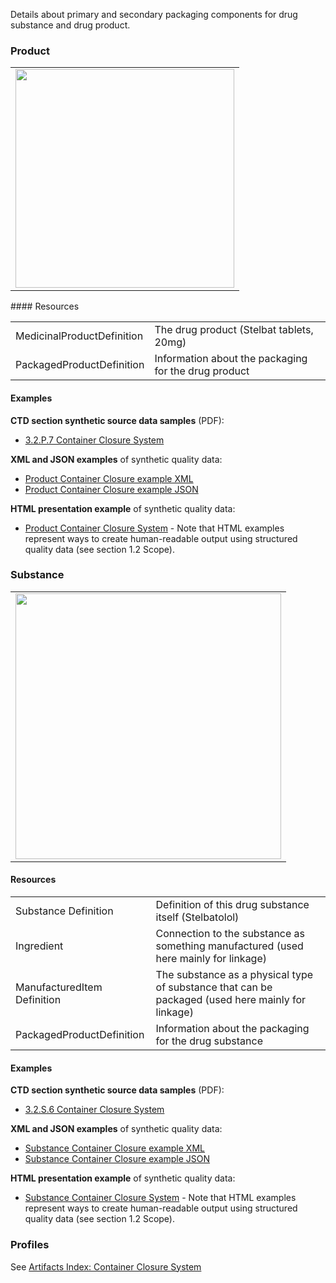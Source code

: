 Details about primary and secondary packaging components for drug substance and drug product.

### Product 

<table>
<tr><td><img src="container_closure_system.png" width="350"/></td></tr>
</table>
#### Resources
<table>
<tr><td>MedicinalProductDefinition</td><td>The drug product (Stelbat tablets, 20mg)</td></tr> 


<tr><td>PackagedProductDefinition</td><td>Information about the packaging for the drug product</td></tr>

</table>

#### Examples
**CTD section synthetic source data samples** (PDF):
- <a href="https://github.com/HL7/uv-dx-pq/raw/master/input/examples-pdf/3.2.P.7_Container_Closure_System.pdf ">3.2.P.7 Container Closure System</a>

**XML and JSON examples** of synthetic quality data:
- <a href="Bundle-bundle-container-closure-system-pq-ex1-prod.xml.html">Product Container Closure example XML</a>
- <a href="Bundle-bundle-container-closure-system-pq-ex1-prod.json.html">Product Container Closure example JSON</a>

**HTML presentation example** of synthetic quality data:
- <a href="container_rend_p.html">Product Container Closure System</a>  - Note that HTML examples represent ways to create human-readable output using structured quality data (see section 1.2 Scope).

### Substance
<table>
<tr><td><img src="container_closure_substance.png" width="425"/></td></tr>
</table>
 
#### Resources
<table>
<tr><td>Substance Definition</td><td>Definition of this drug substance itself (Stelbatolol)</td></tr> 
<tr><td>Ingredient</td><td>Connection to the substance as something manufactured (used here mainly for linkage)</td></tr> 
<tr><td>ManufacturedItem Definition</td><td>The substance as a physical type of substance that can be packaged (used here mainly for linkage)</td></tr> 
<tr><td>PackagedProductDefinition</td><td>Information about the packaging for the drug substance</td></tr> 
</table>


#### Examples
**CTD section synthetic source data samples** (PDF):
- <a href="https://github.com/HL7/uv-dx-pq/raw/master/input/examples-pdf/3.2.S.6_Container_Closure_System.pdf ">3.2.S.6 Container Closure System</a>

**XML and JSON examples** of synthetic quality data:
- <a href="Bundle-bundle-container-closure-system-pq-ex2-sub.xml.html">Substance Container Closure example XML</a>
- <a href="Bundle-bundle-container-closure-system-pq-ex2-sub.json.html">Substance  Container Closure example JSON</a>

**HTML presentation example** of synthetic quality data:
- <a href="container_rend_s.html">Substance Container Closure System</a>  - Note that HTML examples represent ways to create human-readable output using structured quality data (see section 1.2 Scope).

### Profiles 
See [Artifacts Index: Container Closure System](artifacts.html#container-closure-system)